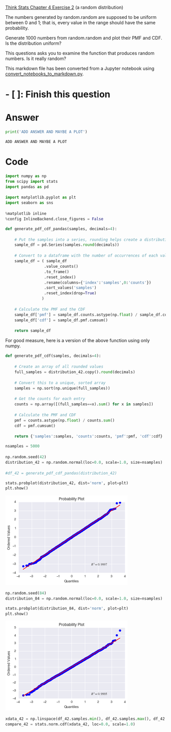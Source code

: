 
[Think Stats Chapter 4 Exercise 2](http://greenteapress.com/thinkstats2/html/thinkstats2005.html#toc41) (a random distribution)

The numbers generated by random.random are supposed to be uniform between 0 and 1; that is, every value in the range should have the same probability.

Generate 1000 numbers from random.random and plot their PMF and CDF. Is the distribution uniform?

This questions asks you to examine the function that produces random numbers. Is it really random? 

This markdown file has been converted from a Jupyter notebook using [convert_notebooks_to_markdown.py](./convert_notebooks_to_markdown.py).

# - [ ]: Finish this question

# Answer


```python
print('ADD ANSWER AND MAYBE A PLOT')
```

    ADD ANSWER AND MAYBE A PLOT


# Code


```python
import numpy as np
from scipy import stats
import pandas as pd

import matplotlib.pyplot as plt
import seaborn as sns

%matplotlib inline
%config InlineBackend.close_figures = False
```


```python
def generate_pdf_cdf_pandas(samples, decimals=4):

    # Put the samples into a series, rounding helps create a distribution
    sample_df = pd.Series(samples.round(decimals))

    # Convert to a dataframe with the number of occurrences of each value
    sample_df = ( sample_df
                 .value_counts()
                 .to_frame()
                 .reset_index()
                 .rename(columns={'index':'samples',0:'counts'})
                 .sort_values('samples')
                 .reset_index(drop=True)
                )

    # Calculate the PMF and the CDF
    sample_df['pmf'] = sample_df.counts.astype(np.float) / sample_df.counts.sum()
    sample_df['cdf'] = sample_df.pmf.cumsum()
    
    return sample_df
```

For good measure, here is a version of the above function using only numpy.


```python
def generate_pdf_cdf(samples, decimals=4):
    
    # Create an array of all rounded values
    full_samples = distribution_42.copy().round(decimals)
    
    # Convert this to a unique, sorted array
    samples = np.sort(np.unique(full_samples))

    # Get the counts for each entry
    counts = np.array([(full_samples==x).sum() for x in samples])
    
    # Calculate the PMF and CDF
    pmf = counts.astype(np.float) / counts.sum()
    cdf = pmf.cumsum()
    
    return {'samples':samples, 'counts':counts, 'pmf':pmf, 'cdf':cdf}
```


```python
nsamples = 5000

np.random.seed(42)
distribution_42 = np.random.normal(loc=0.0, scale=1.0, size=nsamples)

#df_42 = generate_pdf_cdf_pandas(distribution_42)
```


```python
stats.probplot(distribution_42, dist='norm', plot=plt)
plt.show()
```


![](4-2-random_dist/output_8_0.png)



```python
np.random.seed(84)
distribution_84 = np.random.normal(loc=0.0, scale=1.0, size=nsamples)
```


```python
stats.probplot(distribution_84, dist='norm', plot=plt)
plt.show()
```


![](4-2-random_dist/output_10_0.png)



```python
xdata_42 = np.linspace(df_42.samples.min(), df_42.samples.max(), df_42.shape[0])
compare_42 = stats.norm.cdf(xdata_42, loc=0.0, scale=1.0)
```
